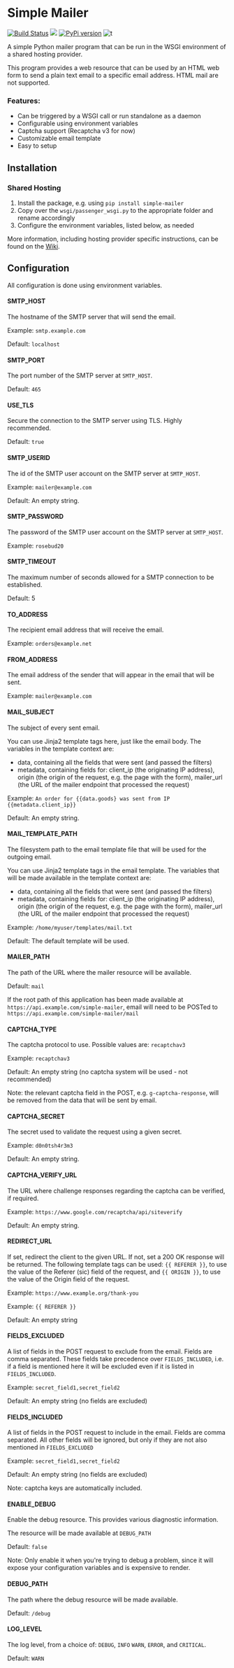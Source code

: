# Simple Mailer
[![Build Status](https://travis-ci.com/zedr/simple-mailer.svg?branch=master)](https://travis-ci.com/zedr/simple-mailer)
[![](https://img.shields.io/badge/python-3.7+-blue.svg)](https://www.python.org/download/releases/3.7.0/)
[![PyPi version](https://img.shields.io/pypi/v/simple-mailer.svg)](https://pypi.python.org/pypi/simple-mailer/)
![t](https://img.shields.io/badge/status-release-green.svg)

A simple Python mailer program that can be run in the WSGI environment of a
shared hosting provider.

This program provides a web resource that can be used by an HTML web form 
to send a plain text email to a specific email address. HTML mail are not
supported.

### Features:
 - Can be triggered by a WSGI call or run standalone as a daemon
 - Configurable using environment variables
 - Captcha support (Recaptcha v3 for now)
 - Customizable email template
 - Easy to setup

## Installation
### Shared Hosting
1. Install the package, e.g. using `pip install simple-mailer`
2. Copy over the `wsgi/passenger_wsgi.py` to the appropriate folder and rename 
accordingly
3. Configure the environment variables, listed below, as needed

More information, including hosting provider specific instructions, can be
found on the [Wiki](https://github.com/zedr/simple-mailer/wiki).

## Configuration

All configuration is done using environment variables.

#### SMTP_HOST

The hostname of the SMTP server that will send the email.

Example: `smtp.example.com`

Default: `localhost`

#### SMTP_PORT

The port number of the SMTP server at `SMTP_HOST`.

Default: `465`

#### USE_TLS

Secure the connection to the SMTP server using TLS. Highly recommended.

Default: `true`

#### SMTP_USERID

The id of the SMTP user account on the SMTP server at `SMTP_HOST`.

Example: `mailer@example.com`

Default: An empty string.

#### SMTP_PASSWORD

The password of the SMTP user account on the SMTP server at `SMTP_HOST`.

Example: `rosebud20`

#### SMTP_TIMEOUT

The maximum number of seconds allowed for a SMTP connection to be established.

Default: 5

#### TO_ADDRESS

The recipient email address that will receive the email.

Example: `orders@example.net`

#### FROM_ADDRESS

The email address of the sender that will appear in the email that will 
be sent.

Example: `mailer@example.com`

#### MAIL_SUBJECT

The subject of every sent email.

You can use Jinja2 template tags here, just like the email body. The variables
in the template context are:
 - data, containing all the fields that were sent (and passed the filters)
 - metadata, containing fields for: client_ip (the originating IP address), 
   origin (the origin of the request, e.g. the page with the form),
   mailer_url (the URL of the mailer endpoint that processed the request)

Example: `An order for {{data.goods} was sent from IP {{metadata.client_ip}}`

Default: An empty string.

#### MAIL_TEMPLATE_PATH

The filesystem path to the email template file that will be used for the 
outgoing email.

You can use Jinja2 template tags in the email template. The variables that will
be made available in the template context are:
 - data, containing all the fields that were sent (and passed the filters)
 - metadata, containing fields for: client_ip (the originating IP address), 
   origin (the origin of the request, e.g. the page with the form),
   mailer_url (the URL of the mailer endpoint that processed the request)

Example: `/home/myuser/templates/mail.txt`

Default: The default template will be used.

#### MAILER_PATH

The path of the URL where the mailer resource will be available.

Default: `mail`

If the root path of this application has been made available at 
`https://api.example.com/simple-mailer`, email will need to be POSTed to
`https://api.example.com/simple-mailer/mail`

#### CAPTCHA_TYPE

The captcha protocol to use. Possible values are: `recaptchav3`

Example: `recaptchav3`

Default: An empty string (no captcha system will be used - not recommended)

Note: the relevant captcha field in the POST, e.g. `g-captcha-response`, will
be removed from the data that will be sent by email.

#### CAPTCHA_SECRET

The secret used to validate the request using a given secret.

Example: `d0n0tsh4r3m3`

Default: An empty string.

#### CAPTCHA_VERIFY_URL

The URL where challenge responses regarding the captcha can be verified, if
required.

Example: `https://www.google.com/recaptcha/api/siteverify`

Default: An empty string.

#### REDIRECT_URL

If set, redirect the client to the given URL. If not, set a 200 OK response
will be returned. The following template tags can be used: `{{ REFERER }}`, to
use the value of the Referer (sic) field of the request, and `{{ ORIGIN }}`,
to use the value of the Origin field of the request.

Example: `https://www.example.org/thank-you`

Example: `{{ REFERER }}`

Default: An empty string

#### FIELDS_EXCLUDED

A list of fields in the POST request to exclude from the email. Fields are
comma separated. These fields take precedence over `FIELDS_INCLUDED`, i.e. if
a field is mentioned here it will be excluded even if it is listed in
`FIELDS_INCLUDED`.

Example: `secret_field1,secret_field2`

Default: An empty string (no fields are excluded)

#### FIELDS_INCLUDED

A list of fields in the POST request to include in the email. Fields are
comma separated. All other fields will be ignored, but only if they are not 
also mentioned in `FIELDS_EXCLUDED`

Example: `secret_field1,secret_field2`

Default: An empty string (no fields are excluded)

Note: captcha keys are automatically included.

#### ENABLE_DEBUG

Enable the debug resource. This provides various diagnostic information.

The resource will be made available at `DEBUG_PATH`

Default: `false`

Note: Only enable it when you're trying to debug a problem, 
since it will expose your configuration variables and is expensive to render.

#### DEBUG_PATH

The path where the debug resource will be made available.

Default: `/debug`

#### LOG_LEVEL

The log level, from a choice of: `DEBUG`, `INFO` `WARN`, `ERROR`, and
`CRITICAL`.

Default: `WARN`
